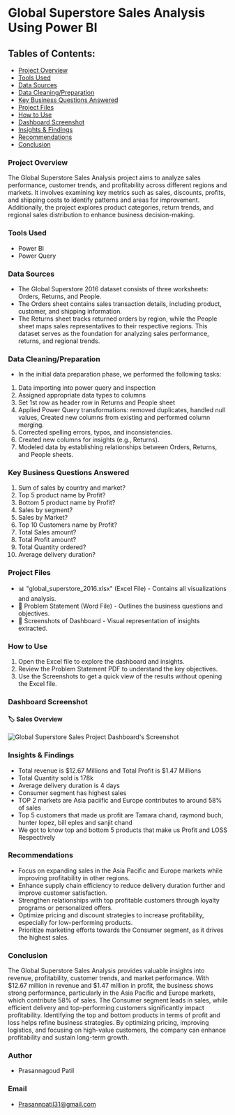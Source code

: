 # Global Superstore Sales Analysis Using Power BI

## Tables of Contents: 
- [Project Overview](#project-overview)  
- [Tools Used](#tools-used)  
- [Data Sources](#data-sources)  
- [Data Cleaning/Preparation](#data-cleaningpreparation)  
- [Key Business Questions Answered](#key-business-questions-answered)  
- [Project Files](#project-files)  
- [How to Use](#how-to-use)  
- [Dashboard Screenshot](#dashboard-screenshot)  
- [Insights & Findings](#insights--findings)  
- [Recommendations](#recommendations)  
- [Conclusion](#conclusion)
  
### Project Overview
The Global Superstore Sales Analysis project aims to analyze sales performance, customer trends, and profitability across different regions and markets. It involves examining key metrics such as sales, discounts, profits, and shipping costs to identify patterns and areas for improvement. Additionally, the project explores product categories, return trends, and regional sales distribution to enhance business decision-making.

### Tools Used
- Power BI
- Power Query

### Data Sources
- The Global Superstore 2016 dataset consists of three worksheets: Orders, Returns, and People. 
- The Orders sheet contains sales transaction details, including product, customer, and shipping information.
- The Returns sheet tracks returned orders by region, while the People sheet maps sales representatives to their respective regions. This dataset serves as the foundation for analyzing sales performance, returns, and regional trends.

### Data Cleaning/Preparation
- In the initial data preparation phase, we performed the following tasks:

1. Data importing into power query and inspection
2. Assigned appropriate data types to columns
3. Set 1st row as header row in Returns and People sheet
4. Applied Power Query transformations: removed duplicates, handled null values, Created new columns from existing and performed column merging.
5. Corrected spelling errors, typos, and inconsistencies.
6. Created new columns for insights (e.g., Returns).
7. Modeled data by establishing relationships between Orders, Returns, and People sheets.
  
### Key Business Questions Answered
 1. Sum of sales by country and market?
 2. Top 5 product name by Profit?
 3. Bottom 5 product name by Profit?
 4. Sales by segment?
 5. Sales by Market?
 6. Top 10 Customers name by Profit?
 7. Total Sales amount?
 8. Total Profit amount?
 9. Total Quantity ordered?
 10. Average delivery duration?
     
### Project Files
- 📊 "global_superstore_2016.xlsx" (Excel File) - Contains all visualizations and analysis.
- 📝 Problem Statement (Word File) - Outlines the business questions and objectives.
- 📸 Screenshots of Dashboard - Visual representation of insights extracted.

 ### How to Use
1. Open the Excel file to explore the dashboard and insights.
2. Review the Problem Statement PDF to understand the key objectives.
3. Use the Screenshots to get a quick view of the results without opening the Excel file.

### Dashboard Screenshot
#### 🏷️ Sales Overview

![Global Superstore Sales Project Dashboard's Screenshot](https://github.com/user-attachments/assets/f10c2587-6893-4d2d-9daa-ec781fecf3d4)

### Insights & Findings
- Total revenue is $12.67 Millions  and Total Profit is $1.47 Millions
- Total Quantity sold is 178k
- Average delivery duration is 4 days
- Consumer segment has highest sales
- TOP 2 markets are Asia paciific and Europe contributes to around 58% of sales
- Top 5 customers that made us profit are Tamara chand, raymond buch, hunter lopez, bill eples and sanjit chand
- We got to know top and bottom 5 products that make us Profit and LOSS Respectively

### Recommendations
- Focus on expanding sales in the Asia Pacific and Europe markets while improving profitability in other regions.
- Enhance supply chain efficiency to reduce delivery duration further and improve customer satisfaction.
- Strengthen relationships with top profitable customers through loyalty programs or personalized offers.
- Optimize pricing and discount strategies to increase profitability, especially for low-performing products.
- Prioritize marketing efforts towards the Consumer segment, as it drives the highest sales.

### Conclusion
The Global Superstore Sales Analysis provides valuable insights into revenue, profitability, customer trends, and market performance. With $12.67 million in revenue and $1.47 million in profit, the business shows strong performance, particularly in the Asia Pacific and Europe markets, which contribute 58% of sales. The Consumer segment leads in sales, while efficient delivery and top-performing customers significantly impact profitability. Identifying the top and bottom products in terms of profit and loss helps refine business strategies. By optimizing pricing, improving logistics, and focusing on high-value customers, the company can enhance profitability and sustain long-term growth.

### Author
- Prasannagoud Patil

### Email
- Prasannpatil31@gmail.com
